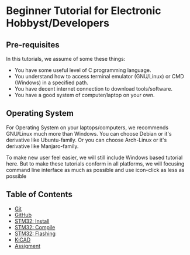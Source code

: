 # Beginner Tutorial for Electronic Hobbyst/Developers

## Pre-requisites

In this tutorials, we assume of some these things:
- You have some useful level of C programming language.
- You understand how to access terminal emulator (GNU/Linux) or CMD (Windows) in a specified path.
- You have decent internet connection to download tools/software.
- You have a good system of computer/laptop on your own.

## Operating System

For Operating System on your laptops/computers, we recommends GNU/Linux much more than Windows.
You can choose Debian or it's derivative like Ubuntu-family.
Or you can choose Arch-Linux or it's derivative like Manjaro-family.

To make new user feel easier, we will still include Windows based tutorial here.
But to make these tutorials conform in all platforms, we will focusing command line interface as much as possible and use icon-click as less as possible

## Table of Contents
- [Git](https://github.com/mekatronik-achmadi/md_tutorial/blob/master/electronic/tutorials/git.md)
- [GitHub](https://github.com/mekatronik-achmadi/md_tutorial/blob/master/electronic/tutorials/github.md)
- [STM32: Install](https://github.com/mekatronik-achmadi/md_tutorial/blob/master/electronic/tutorials/stm32_install.md)
- [STM32: Compile](https://github.com/mekatronik-achmadi/md_tutorial/blob/master/electronic/tutorials/stm32_compile.md)
- [STM32: Flashing](https://github.com/mekatronik-achmadi/md_tutorial/blob/master/electronic/tutorials/stm32_flashing.md)
- [KiCAD](https://github.com/mekatronik-achmadi/md_tutorial/blob/master/electronic/tutorials/kicad.md)
- [Assigment](https://github.com/mekatronik-achmadi/md_tutorial/blob/master/electronic/tutorials/assignment.md)
